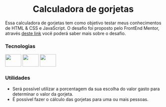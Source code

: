 <h1 align="center">
  Calculadora de gorjetas
</h1>
Essa calculadora de gorjetas tem como objetivo testar meus conhecimentos de HTML & CSS e JavaScript.
O desafio foi proposto pelo FrontEnd Mentor, através <a href="https://www.frontendmentor.io/challenges/tip-calculator-app-ugJNGbJUX">deste link</a> você poderá saber mais sobre o desafio.

### Tecnologias

<div>
  <img src="https://cdn.jsdelivr.net/gh/devicons/devicon/icons/html5/html5-original.svg" width="52px" height="40" />
  <img src="https://cdn.jsdelivr.net/gh/devicons/devicon/icons/css3/css3-original.svg" width="52px" height="40" />
  <img src="https://cdn.jsdelivr.net/gh/devicons/devicon/icons/javascript/javascript-original.svg" width="52px" height="40" />
</div>

### Utilidades

- Será possível utilizar a porcentagem da sua escolha do valor gasto para determinar o valor da gorjeta.
- É possível fazer o cálculo das gorjetas para uma ou mais pessoas.
